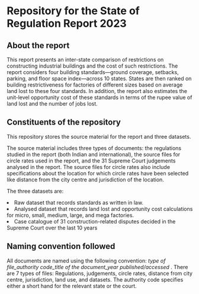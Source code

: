 # Repository for the State of Regulation Report 2023

## About the report
This report presents an inter-state comparison of restrictions on constructing industrial buildings and the cost of such restrictions. The report considers four building standards—ground coverage, setbacks, parking, and floor space index—across 10 states. States are then ranked on building restrictiveness for factories of different sizes based on average land lost to these four standards. In addition, the report also estimates the unit-level opportunity cost of these standards in terms of the rupee value of land lost and the number of jobs lost.

## Constituents of the repository
This repository stores the source material for the report and three datasets.

The source material includes three types of documents: the regulations studied in the report (both Indian and international), the source files for circle rates used in the report, and the 31 Supreme Court judgements analysed in the report. The source files for circle rates also include specifications about the location for which circle rates have been selected like distance from the city centre and jurisdiction of the location. 

The three datasets are:

<li>Raw dataset that records standards as written in law.
<li>Analysed dataset that records land lost and opportunity cost calculations for micro, small, medium, large, and mega factories.
<li>Case catalogue of 31 construction-related disputes decided in the Supreme Court over the last 10 years

## Naming convention followed
All documents are named using the following convention: <i>type of file_authority code_title of the document_year published/accessed </i>. There are 7 types of files: Regulations, judgements, circle rates, distance from city centre, jurisdiction, land use, and datasets. The authority code specifies either a short hand for the relevant state or the court.
